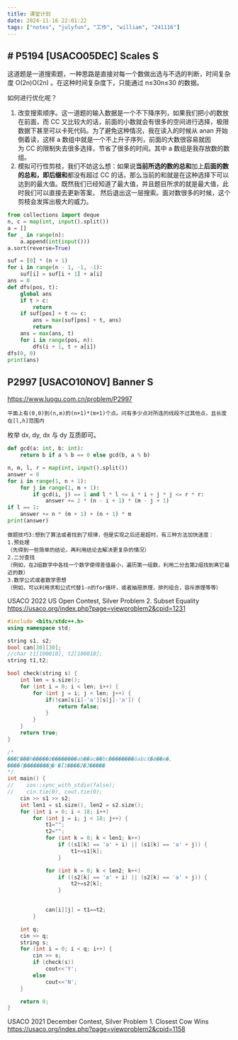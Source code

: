 ```yaml
---
title: 课堂计划
date: 2024-11-16 22:01:22
tags: ["notes", "julyfun", "工作", "william", "241116"]
---
```

## # P5194 [USACO05DEC] Scales S

这道题是一道搜索题，一种思路是直接对每一个数做出选与不选的判断，时间复杂度 O(2n)O(2n) 。在这种时间复杂度下，只能通过 n≤30n≤30 的数据。

如何进行优化呢？

1. 改变搜索顺序。这一道题的输入数据是一个不下降序列，如果我们把小的数放在前面，而 CC 又比较大的话，前面的小数就会有很多的空间进行选择，极限数据下甚至可以卡死代码。为了避免这种情况，我在读入的时候从 anan​ 开始倒着读，这样 a 数组中就是一个不上升子序列，前面的大数很容易就因为 CC 的限制失去很多选择，节省了很多的时间。其中 a 数组是我存放数的数组。
2. 模拟可行性剪枝，我们不妨这么想：如果说**当前所选的数的总和**加上**后面的数的总和，即后缀和**都没有超过 CC 的话，那么当前的和就是在这种选择下可以达到的最大值。既然我们已经知道了最大值，并且题目所求的就是最大值，此时我们可以直接去更新答案， 然后退出这一层搜索。面对数很多的时候，这个剪枝会发挥出极大的威力。

```py
from collections import deque
n, c = map(int, input().split())
a = []
for _ in range(n):
    a.append(int(input()))
a.sort(reverse=True)

suf = [0] * (n + 1)
for i in range(n - 1, -1, -1):
    suf[i] = suf[i + 1] + a[i]
ans = 0
def dfs(pos, t):
    global ans
    if t > c:
        return
    if suf[pos] + t <= c:
        ans = max(suf[pos] + t, ans)
        return
    ans = max(ans, t)
    for i in range(pos, n):
        dfs(i + 1, t + a[i])
dfs(0, 0)
print(ans)

```

## P2997 [USACO10NOV] Banner S

https://www.luogu.com.cn/problem/P2997

```
平面上有(0,0)到(n,m)的(n+1)*(m+1)个点。问有多少点对所连的线段不过其他点，且长度在[l,h]范围内
```

枚举 dx, dy, dx 与 dy 互质即可。

```py
def gcd(a: int, b: int):
    return b if a % b == 0 else gcd(b, a % b)

n, m, l, r = map(int, input().split())
answer = 0
for i in range(1, n + 1):
    for j in range(1, m + 1):
        if gcd(i, j) == 1 and l * l <= i * i + j * j <= r * r:
            answer += 2 * (n - i + 1) * (m - j + 1)
if l == 1:
    answer += n * (m + 1) + (n + 1) * m
print(answer)
```


```
做题技巧3:想到了算法或者找到了规律，但是实现之后还是超时，有三种方法加快速度：
1.预处理
（先得到一些简单的结论，再利用结论去解决更复杂的情况）
2.二分查找
（例如，在2组数字中各找一个数字使得差值最小，遍历第一组数，利用二分去第2组找到离它最近的数）
3.数学公式或者数学思想
（例如，可以利用求和公式代替1-n的for循环，或者抽屉原理，排列组合，容斥原理等等）
```

USACO 2022 US Open Contest, Silver Problem 2. Subset Equality https://usaco.org/index.php?page=viewproblem2&cpid=1231

```cpp
#include <bits/stdc++.h>
using namespace std;

string s1, s2;
bool can[30][30];
//char t1[100010], t2[100010];
string t1,t2;

bool check(string s) {
    int len = s.size();
    for (int i = 0; i < len; i++) {
        for (int j = i; j < len; j++) {
            if(!can[s[i]-'a'][s[j]-'a']) {
                return false;
            }
        }
    }
    return true;
}

/*
���Է���һ�����ʣ��������ab��ac��bc��������ôabcҲ�ǿ��е�,
����Ԥ��������ѯ�ʳ�Ϊ1����2�Ϳ�����
*/
int main() {
//    ios::sync_with_stdio(false);
//    cin.tie(0), cout.tie(0);
    cin >> s1 >> s2;
    int len1 = s1.size(), len2 = s2.size();
    for (int i = 0; i < 18; i++)
        for (int j = i; j < 18; j++) {
           	t1="";
           	t2="";
            for (int k = 0; k < len1; k++)
                if ((s1[k] == 'a' + i) || (s1[k] == 'a' + j)) {
                    t1+=s1[k];
                }

            for (int k = 0; k < len2; k++)
                if ((s2[k] == 'a' + i) || (s2[k] == 'a' + j)) {
                    t2+=s2[k];
                }

            
            can[i][j] = t1==t2;
        }

    int q;
    cin >> q;
    string s;
    for (int i = 0; i < q; i++) {
        cin >> s;
        if (check(s)) 
			cout<<'Y';
        else 
			cout<<'N';
    }

    return 0;
}

```

USACO 2021 December Contest, Silver Problem 1. Closest Cow Wins https://usaco.org/index.php?page=viewproblem2&cpid=1158
